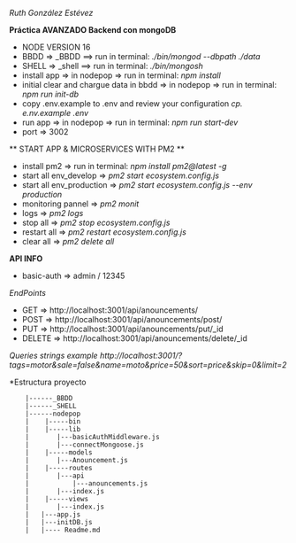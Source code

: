 *Ruth González Estévez*


**Práctica AVANZADO Backend con mongoDB**

 - NODE VERSION 16
 - BBDD => _BBDD ==> run in terminal:  *./bin/mongod --dbpath ./data*
 - SHELL => _shell ==> run in terminal:   *./bin/mongosh*
 - install app => in nodepop => run in terminal: *npm install*
 - initial clear and chargue data in bbdd => in nodepop => run in terminal: *npm run init-db*
 - copy .env.example to .env and review your configuration *cp. e.nv.example .env*
 - run app => in nodepop => run in terminal: *npm run start-dev*
 - port => 3002

** START APP & MICROSERVICES WITH PM2 **
 - install pm2 =>  run in terminal:  *npm install pm2@latest -g*
 - start all env_develop => *pm2 start ecosystem.config.js*
 - start all env_production => *pm2 start ecosystem.config.js --env production*
 - monitoring pannel => *pm2 monit*
 - logs => *pm2 logs*
 - stop all => *pm2 stop ecosystem.config.js*
 - restart all => *pm2 restart ecosystem.config.js*
 - clear all => *pm2 delete all*
 
**API INFO**
 
 - basic-auth => admin / 12345
  
  
  *EndPoints*
 - GET => http://localhost:3001/api/anouncements/
 - POST => http://localhost:3001/api/anouncements/post/
 - PUT => http://localhost:3001/api/anouncements/put/_id
 - DELETE => http://localhost:3001/api/anouncements/delete/_id

 *Queries strings example*
 *http://localhost:3001/?tags=motor&sale=false&name=moto&price=50&sort=price&skip=0&limit=2*

*Estructura proyecto

        |------_BBDD
        |------_SHELL
        |------nodepop
        |    |-----bin
        |    |-----lib
        |       |---basicAuthMiddleware.js
        |       |---connectMongoose.js
        |    |-----models
        |       |---Anouncement.js
        |    |-----routes
        |       |---api
        |           |---anouncements.js
        |       |---index.js
        |    |-----views
        |       |---index.js
        |   |---app.js
        |   |---initDB.js
        |   |---- Readme.md
